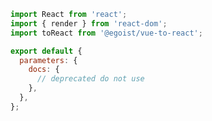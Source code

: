 ```js filename=".storybook/preview.js" renderer="common" language="js"
import React from 'react';
import { render } from 'react-dom';
import toReact from '@egoist/vue-to-react';

export default {
  parameters: {
    docs: {
      // deprecated do not use
    },
  },
};
```

